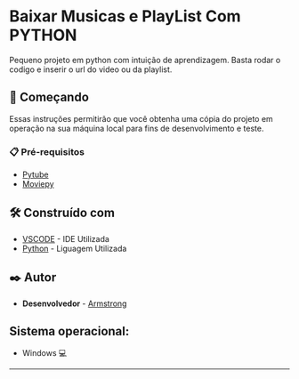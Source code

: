 # Baixar Musicas e PlayList Com PYTHON

Pequeno projeto em python com intuição de aprendizagem.
Basta rodar o codigo e inserir o url do video ou da playlist.

## 🚀 Começando

Essas instruções permitirão que você obtenha uma cópia do projeto em operação na sua máquina local para fins de desenvolvimento e teste.

### 📋 Pré-requisitos

* [Pytube](https://pytube.io/en/latest/user/install.html)
* [Moviepy](https://zulko.github.io/moviepy/install.html)

## 🛠️ Construído com

* [VSCODE](https://code.visualstudio.com/) - IDE Utilizada
* [Python](https://maven.apache.org/) - Liguagem Utilizada

## ✒️ Autor

* **Desenvolvedor** - [Armstrong](https://github.com/armsshenry)

## Sistema operacional: 
* Windows 💻

---
